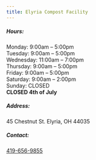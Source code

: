 ```yaml
---
title: Elyria Compost Facility
---
```

##### Hours:

Monday: 9:00am – 5:00pm\
Tuesday: 9:00am – 5:00pm\
Wednesday: 11:00am – 7:00pm\
Thursday: 9:00am – 5:00pm\
Friday: 9:00am – 5:00pm\
Saturday: 9:00am – 2:00pm\
Sunday: CLOSED\
**CLOSED 4th of July**

##### Address:

45 Chestnut St. Elyria, OH 44035

##### Contact:

[419-656-9855](tel:419-656-9855)